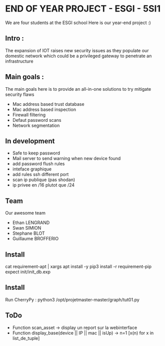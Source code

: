# END OF YEAR PROJECT - ESGI - 5SI1

We are four students at the ESGI school
Here is our year-end project
:)

## Intro :
The expansion of IOT raises new security issues as they populate our domestic network
which could be a privileged gateway to penetrate an infrastructure

## Main goals :
The main goals here is to provide an all-in-one solutions to try mitigate security flaws
- Mac address based trust database
- Mac address based inspection
- Firewall filtering
- Defaut password scans
- Network segmentation

## In development
- Safe to keep password
- Mail server to send warning when new device found
- add password flush rules
- inteface graphique
- add rules ssh different port
- scan ip publique (pas shodan)
- ip privee en /16 plutot que /24

## Team
Our awesome team
- Ethan LENGRAND
- Swan SIMION
- Stephane BLOT
- Guillaume BROFFERIO

## Install
cat requirement-apt | xargs apt install -y
pip3 install -r requirement-pip
expect init/init_db.exp

## Install
Run CherryPy :
python3 /opt/projetmaster-master/graph/tut01.py

## ToDo
- Function scan_asset -> display un report sur la webinterface
- Function display_base(device || IP || mac || isUp) -> n=1 [x(n) for x in list_de_tuple]

